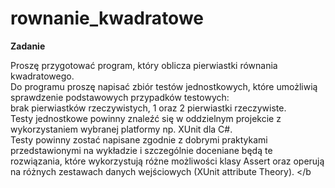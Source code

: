 # rownanie_kwadratowe

<b>Zadanie </b></br>

Proszę przygotować program, który oblicza pierwiastki równania kwadratowego. </br>
Do programu proszę napisać zbiór testów jednostkowych, które umożliwią sprawdzenie podstawowych przypadków testowych: </br>
brak pierwiastków rzeczywistych, 1 oraz 2 pierwiastki rzeczywiste. </br>
Testy jednostkowe powinny znaleźć się w oddzielnym projekcie z wykorzystaniem wybranej platformy np. XUnit dla C#. </br>
Testy powinny zostać napisane zgodnie z dobrymi praktykami przedstawionymi na wykładzie i szczególnie doceniane będą te rozwiązania,
które wykorzystują różne możliwości klasy Assert oraz operują na różnych zestawach danych wejściowych (XUnit attribute Theory). </b
